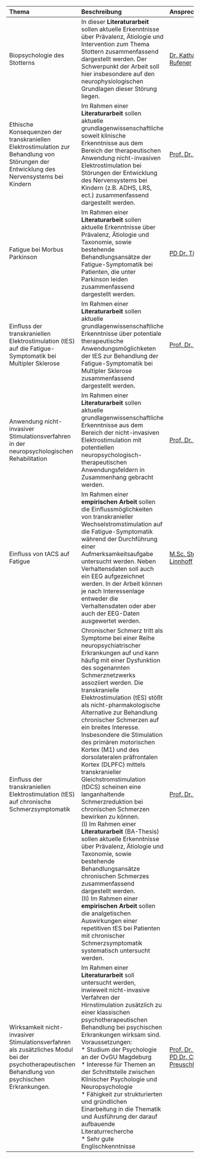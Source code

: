 | Thema | Beschreibung | Ansprechpartner*in |
| :---- |:---- | :---- |
| Biopsychologie des Stotterns | In dieser **Literaturarbeit** sollen aktuelle Erkenntnisse über Prävalenz, Ätiologie und Intervention zum Thema Stottern zusammenfassend dargestellt werden. Der Schwerpunkt der Arbeit soll hier insbesondere auf den neurophysiologischen Grundlagen dieser Störung liegen. | [Dr. Katharina Rufener](mailto:katharina.rufener@ovgu.de) |
| Ethische Konsequenzen der transkraniellen Elektrostimulation zur Behandlung von Störungen der Entwicklung des Nervensystems bei Kindern | Im Rahmen einer **Literaturarbeit** sollen aktuelle grundlagenwissenschaftliche soweit klinische Erkenntnisse aus dem Bereich der therapeutischen Anwendung  nicht-invasiven Elektrostimulation bei Störungen der Entwicklung des Nervensystems bei Kindern  (z.B. ADHS, LRS, ect.) zusammenfassend dargestellt werden. | [Prof. Dr. Tino Zähle](mailto:tino.zaehle@ovgu.de) |
| Fatigue bei Morbus Parkinson | Im Rahmen einer **Literaturarbeit** sollen aktuelle Erkenntnisse über Prävalenz, Ätiologie und Taxonomie, sowie bestehende Behandlungsansätze der Fatigue-Symptomatik bei Patienten, die unter Parkinson leiden zusammenfassend dargestellt werden. | [PD Dr. Tino Zähle](mailto:tino.zaehle@ovgu.de) |
| Einfluss der transkraniellen Elektrostimulation (tES) auf die Fatigue-Symptomatik bei Multipler Sklerose | Im Rahmen einer **Literaturarbeit** sollen aktuelle grundlagenwissenschaftliche Erkenntnisse über potentiale therapeutische Anwendungsmöglichketen der tES zur Behandlung der Fatigue-Symptomatik bei Multipler Sklerose zusammenfassend dargestellt werden. | [Prof. Dr. Tino Zähle](mailto:tino.zaehle@ovgu.de) |
| Anwendung nicht-invasiver Stimulationsverfahren in der neuropsychologischen Rehabilitation | Im Rahmen einer **Literaturarbeit** sollen aktuelle grundlagenwissenschaftliche Erkenntnisse aus dem Bereich der nicht-invasiven Elektrostimulation mit potentiellen neuropsychologisch-therapeutischen Anwendungsfeldern in Zusammenhang gebracht werden. | [Prof. Dr. Tino Zähle](mailto:tino.zaehle@ovgu.de) |
| Einfluss von tACS auf Fatigue | Im Rahmen einer **empirischen Arbeit** sollen die Einflussmöglichkeiten von transkranieller Wechselstromstimulation auf die Fatigue-Symptomatik während der Durchführung einer Aufmerksamkeitsaufgabe untersucht werden. Neben Verhaltensdaten soll auch ein EEG aufgezeichnet werden. In der Arbeit können je nach Interessenlage entweder die Verhaltensdaten oder aber auch der EEG-Daten ausgewertet werden. | [M.Sc. Stefanie Linnhoff](mailto:stefanie.linnhoff@ovgu.de) |
| Einfluss der transkraniellen Elektrostimulation (tES) auf chronische Schmerzsymptomatik | Chronischer Schmerz tritt als Symptome bei einer Reihe neuropsychiatrischer Erkrankungen auf und kann häufig mit einer Dysfunktion des sogenannten Schmerznetzwerks assoziiert werden. Die transkranielle Elektrostimulation (tES) stößt als nicht-pharmakologische Alternative zur Behandlung chronischer Schmerzen auf ein breites Interesse. Insbesondere die Stimulation des primären motorischen Kortex (M1) und des dorsolateralen präfrontalen Kortex (DLPFC) mittels transkranieller Gleichstromstimulation (tDCS) scheinen eine langanhaltende Schmerzreduktion bei chronischen Schmerzen bewirken zu können.<br> (I) Im Rahmen einer **Literaturarbeit** (BA-Thesis) sollen aktuelle Erkenntnisse über Prävalenz, Ätiologie und Taxonomie, sowie bestehende Behandlungsansätze chronischen Schmerzes zusammenfassend dargestellt werden.<br> (II) Im Rahmen einer **empirischen Arbeit** sollen die analgetischen Auswirkungen einer repetitiven tES bei Patienten mit chronischer Schmerzsymptomatik systematisch untersucht werden. | [Prof. Dr. Tino Zähle](mailto:tino.zaehle@ovgu.de) |
| Wirksamkeit nicht-invasiver Stimulationsverfahren als zusätzliches Modul bei der psychotherapeutischen Behandlung von psychischen Erkrankungen.| Im Rahmen einer **Literaturarbeit** soll untersucht werden, inwieweit nicht-invasive Verfahren der Hirnstimulation zusätzlich zu einer klassischen psychotherapeutischen Behandlung bei psychischen Erkrankungen wirksam sind. <br> Voraussetzungen:<br> * Studium der Psychologie an der OvGU Magdeburg <br> * Interesse für Themen an der Schnittstelle zwischen Klinischer Psychologie und Neuropsychologie <br> * Fähigkeit zur strukturierten und gründlichen Einarbeitung in die Thematik und Ausführung der darauf aufbauende Literaturrecherche <br> * Sehr gute Englischkenntnisse | [Prof. Dr. Tino Zähle](mailto:tino.zaehle@ovgu.de) <br> [PD Dr. Claudia Preuschhof](mailto:claudia.preuschhof@ovgu.de) |
